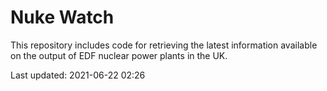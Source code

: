 # Nuke Watch

This repository includes code for retrieving the latest information available on the output of EDF nuclear power plants in the UK.

Last updated: 2021-06-22 02:26